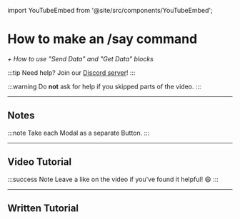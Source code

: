 import YouTubeEmbed from '@site/src/components/YouTubeEmbed';

# How to make an /say command
*+ How to use "Send Data" and "Get Data" blocks*

:::tip
Need help? Join our [Discord server](https://dsc.gg/inventutor)!
:::

:::warning
Do **not** ask for help if you skipped parts of the video.
:::

***

## Notes

:::note
Take each Modal as a separate Button.
:::

***

## Video Tutorial

<YouTubeEmbed videoId="AeDBwxqwYOc" title="YouTube Video" />

:::success Note
Leave a like on the video if you've found it helpful! 😄
:::

***

## Written Tutorial


